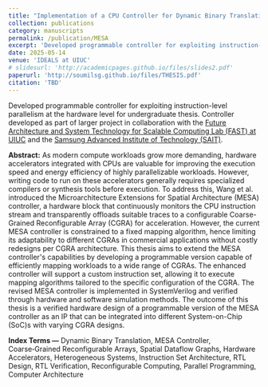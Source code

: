 ```yaml
---
title: "Implementation of a CPU Controller for Dynamic Binary Translation"
collection: publications
category: manuscripts
permalink: /publication/MESA
excerpt: 'Developed programmable controller for exploiting instruction-level parallelism at the hardware level for undergraduate thesis. Controller developed as part of larger project in collaboration with the <a href="https://fast.ece.illinois.edu/" target="_blank" rel="noopener noreferrer">Future Architecture and System Technology for Scalable Computing Lab (FAST) at UIUC</a> and the <a href="https://www.sait.samsung.co.kr/saithome/main/main.do" target="_blank" rel="noopener noreferrer">Samsung Advanced Institute of Technology (SAIT)</a>.'
date: 2025-05-14
venue: 'IDEALS at UIUC'
# slidesurl: 'http://academicpages.github.io/files/slides2.pdf'
paperurl: 'http://soumilsg.github.io/files/THESIS.pdf'
citation: 'TBD'
---
```

Developed programmable controller for exploiting instruction-level parallelism at the hardware level for undergraduate thesis. Controller developed as part of larger project in collaboration with the <a href="https://fast.ece.illinois.edu/" target="_blank" rel="noopener noreferrer">Future Architecture and System Technology for Scalable Computing Lab (FAST) at UIUC</a> and the <a href="https://www.sait.samsung.co.kr/saithome/main/main.do" target="_blank" rel="noopener noreferrer">Samsung Advanced Institute of Technology (SAIT)</a>. 

**Abstract:**
As modern compute workloads grow more demanding, hardware accelerators integrated with CPUs are valuable for improving the execution speed and energy efficiency of highly parallelizable workloads. However, writing code to run on these accelerators generally requires specialized compilers or synthesis tools before execution. To address this, Wang et al. introduced the Microarchitecture Extensions for Spatial Architecture (MESA) controller, a hardware block that continuously monitors the CPU instruction stream and transparently offloads suitable traces to a configurable Coarse-Grained Reconfigurable Array (CGRA) for acceleration. However, the current MESA controller is constrained to a fixed mapping algorithm, hence limiting its adaptability to different CGRAs in commercial applications without costly redesigns per CGRA architecture. This thesis aims to extend the MESA controller's capabilities by developing a programmable version capable of efficiently mapping workloads to a wide range of CGRAs. The enhanced controller will support a custom instruction set, allowing it to execute mapping algorithms tailored to the specific configuration of the CGRA. The revised MESA controller is implemented in SystemVerilog and verified through hardware and software simulation methods. The outcome of this thesis is a verified hardware design of a programmable version of the MESA controller as an IP that can be integrated into different System-on-Chip (SoC)s with varying CGRA designs.

**Index Terms —** Dynamic Binary Translation, MESA Controller, Coarse‑Grained Reconfigurable Arrays, Spatial Dataflow Graphs, Hardware Accelerators, Heterogeneous Systems, Instruction Set Architecture, RTL Design, RTL Verification,
Reconfigurable Computing, Parallel Programming, Computer Architecture